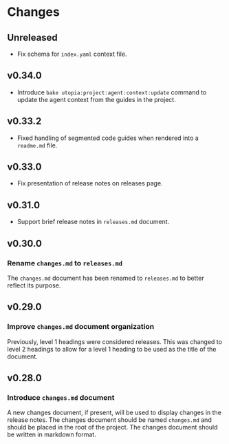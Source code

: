 # Changes

## Unreleased

  - Fix schema for `index.yaml` context file.

## v0.34.0

  - Introduce `bake utopia:project:agent:context:update` command to update the agent context from the guides in the project.

## v0.33.2

  - Fixed handling of segmented code guides when rendered into a `readme.md` file.

## v0.33.0

  - Fix presentation of release notes on releases page.

## v0.31.0

  - Support brief release notes in `releases.md` document.

## v0.30.0

### Rename `changes.md` to `releases.md`

The `changes.md` document has been renamed to `releases.md` to better reflect its purpose.

## v0.29.0

### Improve `changes.md` document organization

Previously, level 1 headings were considered releases. This was changed to level 2 headings to allow for a level 1 heading to be used as the title of the document.

## v0.28.0

### Introduce `changes.md` document

A new changes document, if present, will be used to display changes in the release notes. The changes document should be named `changes.md` and should be placed in the root of the project. The changes document should be written in markdown format.
